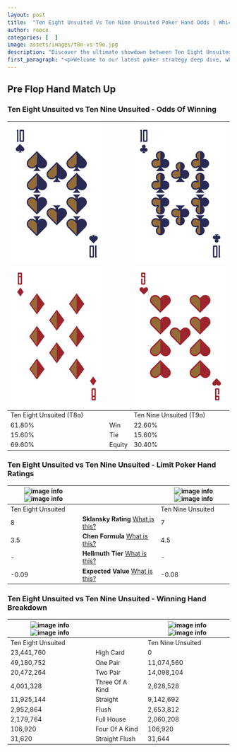 ```yaml
---
layout: post
title:  "Ten Eight Unsuited Vs Ten Nine Unsuited Poker Hand Odds | Which Is The Better Hand In Poker? A Complete Guide"
author: reece
categories: [  ]
image: assets/images/t8o-vs-t9o.jpg
description: "Discover the ultimate showdown between Ten Eight Unsuited and Ten Nine Unsuited in poker! Uncover the odds, strategies, and scenarios where one hand triumphs over the other. Get ready to up your poker game with this thrilling analysis."
first_paragraph: "<p>Welcome to our latest poker strategy deep dive, where we're pitting two distinct hands against each other in a high-stakes showdown: Ten Eight Unsuited vs Ten Nine Unsuited.</p><p>In the dynamic world of poker, every decision counts, and knowing which hand holds the upper hand is key to your success at the table.</p><p>In this article, we'll dissect these two hands, explore the scenarios where one dominates the other, and equip you with the knowledge to make strategic choices that can tip the odds in your favor.</p><p>Get ready to unravel the intriguing dynamics of these poker hands and elevate your game to new heights.</p>"
---
```




[comment]: # (sp0)

## Pre Flop Hand Match Up

<div class="table hand-ratings" markdown="1"> 



### Ten Eight Unsuited vs Ten Nine Unsuited - Odds Of Winning


    
| ![image info](assets/images/hand1/t.png) ![image info](assets/images/hand1/8o.png) |  | ![image info](assets/images/hand2/t.png) ![image info](assets/images/hand2/9o.png) |
| -------- | -------- | -------- |
| Ten Eight Unsuited (T8o) |  | Ten Nine Unsuited (T9o) |
| 61.80% | Win | 22.60% |
| 15.60% | Tie | 15.60% |
| 69.60% | Equity | 30.40% |




[comment]: # (sp1)



### Ten Eight Unsuited vs Ten Nine Unsuited - Limit Poker Hand Ratings


    
| ![image info](https://www.riverpairs.com/assets/images/hand1/t.png) ![image info](https://www.riverpairs.com/assets/images/hand1/8o.png) |  | ![image info](https://www.riverpairs.com/assets/images/hand2/t.png) ![image info](https://www.riverpairs.com/assets/images/hand2/9o.png) |
| -------- | -------- | -------- |
| Ten Eight Unsuited |  | Ten Nine Unsuited |
| 8 | **Sklansky Rating** [What is this?](/sklansky-rating-explained) | 7 |
| 3.5 | **Chen Formula** [What is this?](/chen-formula-explained) | 4.5 |
| - | **Hellmuth Tier** [What is this?](/Hellmuth-tier-explained) | - |
| -0.09 | **Expected Value** [What is this?](/expected-value-explained) | -0.08 |




[comment]: # (sp2)



### Ten Eight Unsuited vs Ten Nine Unsuited - Winning Hand Breakdown


    
| ![image info](https://www.riverpairs.com/assets/images/hand1/t.png) ![image info](https://www.riverpairs.com/assets/images/hand1/8o.png) |  | ![image info](https://www.riverpairs.com/assets/images/hand2/t.png) ![image info](https://www.riverpairs.com/assets/images/hand2/9o.png) |
| -------- | -------- | -------- |
| Ten Eight Unsuited |  | Ten Nine Unsuited |
| 23,441,760 | High Card | 0 |
| 49,180,752 | One Pair | 11,074,560 |
| 20,472,264 | Two Pair | 14,098,104 |
| 4,001,328 | Three Of A Kind | 2,628,528 |
| 11,925,144 | Straight | 9,142,692 |
| 2,952,864 | Flush | 2,653,812 |
| 2,179,764 | Full House | 2,060,208 |
| 106,920 | Four Of A Kind | 106,920 |
| 31,620 | Straight Flush | 31,644 |




[comment]: # (sp3)



</div>

[comment]: # (sp4)



[comment]: # (sp5)

